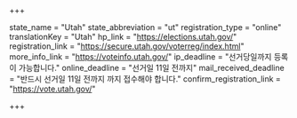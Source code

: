 +++

state_name = "Utah"
state_abbreviation = "ut"
registration_type = "online"
translationKey = "Utah"
hp_link = "https://elections.utah.gov/"
registration_link = "https://secure.utah.gov/voterreg/index.html"
more_info_link = "https://voteinfo.utah.gov/"
ip_deadline = "선거당일까지 등록이 가능합니다."
online_deadline = "선거일 11일 전까지"
mail_received_deadline = "반드시 선거일 11일 전까지 까지 접수해야 합니다."
confirm_registration_link = "https://vote.utah.gov/"

+++